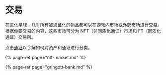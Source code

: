 # 交易

在进化星球，几乎所有被通证化的物品都可以在游戏内市场或外部市场进行交易。根据你要交易的内容，这些市场可分为 NFT（非同质化通证）市场和 FT（同质化通证）交易所。

点击[通证](../../getting-started/tokens/)以了解如何对资产和通证进行分类。

{% page-ref page="nft-market.md" %}

{% page-ref page="gringott-bank.md" %}

